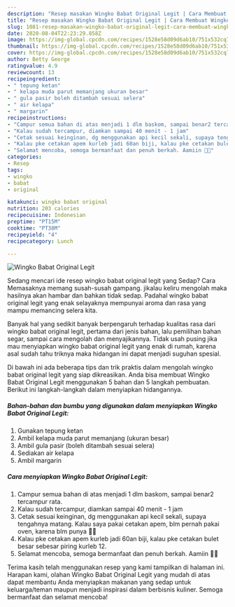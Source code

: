 ```yaml
---
description: "Resep masakan Wingko Babat Original Legit | Cara Membuat Wingko Babat Original Legit Yang Enak dan Simpel"
title: "Resep masakan Wingko Babat Original Legit | Cara Membuat Wingko Babat Original Legit Yang Enak dan Simpel"
slug: 1081-resep-masakan-wingko-babat-original-legit-cara-membuat-wingko-babat-original-legit-yang-enak-dan-simpel
date: 2020-08-04T22:23:29.858Z
image: https://img-global.cpcdn.com/recipes/1528e58d09d6ab10/751x532cq70/wingko-babat-original-legit-foto-resep-utama.jpg
thumbnail: https://img-global.cpcdn.com/recipes/1528e58d09d6ab10/751x532cq70/wingko-babat-original-legit-foto-resep-utama.jpg
cover: https://img-global.cpcdn.com/recipes/1528e58d09d6ab10/751x532cq70/wingko-babat-original-legit-foto-resep-utama.jpg
author: Betty George
ratingvalue: 4.9
reviewcount: 13
recipeingredient:
- " tepung ketan"
- " kelapa muda parut memanjang ukuran besar"
- " gula pasir boleh ditambah sesuai selera"
- " air kelapa"
- " margarin"
recipeinstructions:
- "Campur semua bahan di atas menjadi 1 dlm baskom, sampai benar2 tercampur rata."
- "Kalau sudah tercampur, diamkan sampai 40 menit - 1 jam"
- "Cetak sesuai keinginan, dg menggunakan api kecil sekali, supaya tengahnya matang. Kalau saya pakai cetakan apem, blm pernah pakai oven, karena blm punya 🤭😁"
- "Kalau pke cetakan apem kurleb jadi 60an biji, kalau pke cetakan bulet besar sebesar piring kurleb 12."
- "Selamat mencoba, semoga bermanfaat dan penuh berkah. Aamiin 🤲🥰"
categories:
- Resep
tags:
- wingko
- babat
- original

katakunci: wingko babat original 
nutrition: 203 calories
recipecuisine: Indonesian
preptime: "PT15M"
cooktime: "PT38M"
recipeyield: "4"
recipecategory: Lunch

---
```



![Wingko Babat Original Legit](https://img-global.cpcdn.com/recipes/1528e58d09d6ab10/751x532cq70/wingko-babat-original-legit-foto-resep-utama.jpg)

Sedang mencari ide resep wingko babat original legit yang Sedap? Cara Memasaknya memang susah-susah gampang. jikalau keliru mengolah maka hasilnya akan hambar dan bahkan tidak sedap. Padahal wingko babat original legit yang enak selayaknya mempunyai aroma dan rasa yang mampu memancing selera kita.

Banyak hal yang sedikit banyak berpengaruh terhadap kualitas rasa dari wingko babat original legit, pertama dari jenis bahan, lalu pemilihan bahan segar, sampai cara mengolah dan menyajikannya. Tidak usah pusing jika mau menyiapkan wingko babat original legit yang enak di rumah, karena asal sudah tahu triknya maka hidangan ini dapat menjadi suguhan spesial.




Di bawah ini ada beberapa tips dan trik praktis dalam mengolah wingko babat original legit yang siap dikreasikan. Anda bisa membuat Wingko Babat Original Legit menggunakan 5 bahan dan 5 langkah pembuatan. Berikut ini langkah-langkah dalam menyiapkan hidangannya.

<!--inarticleads1-->

##### Bahan-bahan dan bumbu yang digunakan dalam menyiapkan Wingko Babat Original Legit:

1. Gunakan  tepung ketan
1. Ambil  kelapa muda parut memanjang (ukuran besar)
1. Ambil  gula pasir (boleh ditambah sesuai selera)
1. Sediakan  air kelapa
1. Ambil  margarin




<!--inarticleads2-->

##### Cara menyiapkan Wingko Babat Original Legit:

1. Campur semua bahan di atas menjadi 1 dlm baskom, sampai benar2 tercampur rata.
1. Kalau sudah tercampur, diamkan sampai 40 menit - 1 jam
1. Cetak sesuai keinginan, dg menggunakan api kecil sekali, supaya tengahnya matang. Kalau saya pakai cetakan apem, blm pernah pakai oven, karena blm punya 🤭😁
1. Kalau pke cetakan apem kurleb jadi 60an biji, kalau pke cetakan bulet besar sebesar piring kurleb 12.
1. Selamat mencoba, semoga bermanfaat dan penuh berkah. Aamiin 🤲🥰




Terima kasih telah menggunakan resep yang kami tampilkan di halaman ini. Harapan kami, olahan Wingko Babat Original Legit yang mudah di atas dapat membantu Anda menyiapkan makanan yang sedap untuk keluarga/teman maupun menjadi inspirasi dalam berbisnis kuliner. Semoga bermanfaat dan selamat mencoba!
